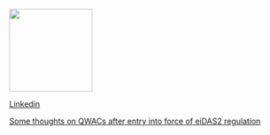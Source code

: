 <!--
![webcam-toy-foto5](https://github.com/defacto64/defacto64.github.io/assets/1590003/14317a05-6875-4924-987e-8345836913a4|width=150)
-->

<p><img src="https://github.com/defacto64/defacto64.github.io/assets/1590003/14317a05-6875-4924-987e-8345836913a4" width=150 height=150></p>

[Linkedin](https://www.linkedin.com/in/adrianosantoni/)

[Some thoughts on QWACs after entry into force of eiDAS2 regulation](https://www.clioedu.it/documenti/eventi-live-ondemand/rivista-elettronica/Rivista-elettronica-4_2024.pdf)
